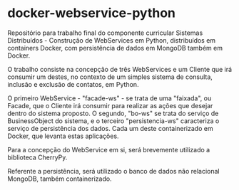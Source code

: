 # docker-webservice-python
Repositório para trabalho final do componente curricular Sistemas Distribuídos - Construção de WebServices em Python, distribuídos em containers Docker, com persistência de dados em MongoDB também em Docker.

O trabalho consiste na concepção de três WebServices e um Cliente que irá consumir um destes, no contexto de um simples sistema de consulta, inclusão e exclusão de contatos, em Python.

O primeiro WebService - "facade-ws" - se trata de uma "faixada", ou Facade, que o Cliente irá consumir para realizar as ações que desejar dentro do sistema proposto. O segundo, "bo-ws" se trata do serviço de BusinessObject do sistema, e o terceiro "persistencia-ws" caracteriza o serviço de persistência dos dados. Cada um deste containerizado em Docker, que levanta estas aplicações.

Para a concepção do WebService em si, será brevemente utilizado a biblioteca CherryPy.

Referente a persistência, será utilizado o banco de dados não relacional MongoDB, também containerizado.